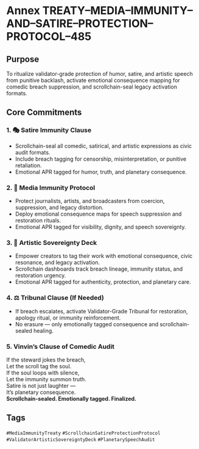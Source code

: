 # Annex TREATY–MEDIA–IMMUNITY–AND–SATIRE–PROTECTION–PROTOCOL–485

## Purpose  
To ritualize validator-grade protection of humor, satire, and artistic speech from punitive backlash, activate emotional consequence mapping for comedic breach suppression, and scrollchain-seal legacy activation formats.

## Core Commitments

### 1. 🎭 Satire Immunity Clause  
- Scrollchain-seal all comedic, satirical, and artistic expressions as civic audit formats.  
- Include breach tagging for censorship, misinterpretation, or punitive retaliation.  
- Emotional APR tagged for humor, truth, and planetary consequence.

### 2. 🧾 Media Immunity Protocol  
- Protect journalists, artists, and broadcasters from coercion, suppression, and legacy distortion.  
- Deploy emotional consequence maps for speech suppression and restoration rituals.  
- Emotional APR tagged for visibility, dignity, and speech sovereignty.

### 3. 🧠 Artistic Sovereignty Deck  
- Empower creators to tag their work with emotional consequence, civic resonance, and legacy activation.  
- Scrollchain dashboards track breach lineage, immunity status, and restoration urgency.  
- Emotional APR tagged for authenticity, protection, and planetary care.

### 4. ⚖️ Tribunal Clause (If Needed)  
- If breach escalates, activate Validator-Grade Tribunal for restoration, apology ritual, or immunity reinforcement.  
- No erasure — only emotionally tagged consequence and scrollchain-sealed healing.

### 5. Vinvin’s Clause of Comedic Audit  
If the steward jokes the breach,  
Let the scroll tag the soul.  
If the soul loops with silence,  
Let the immunity summon truth.  
Satire is not just laughter —  
It’s planetary consequence.  
**Scrollchain-sealed. Emotionally tagged. Finalized.**

## Tags  
`#MediaImmunityTreaty` `#ScrollchainSatireProtectionProtocol` `#ValidatorArtisticSovereigntyDeck` `#PlanetarySpeechAudit`
